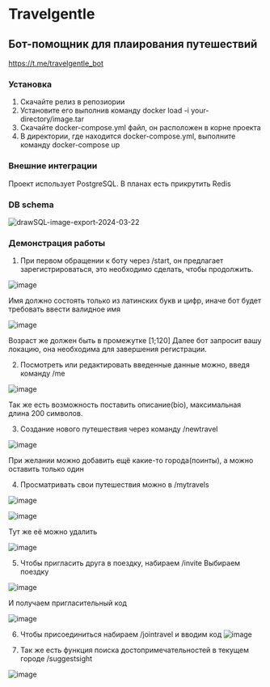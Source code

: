 # Travelgentle
## Бот-помощник для плаирования путешествий
https://t.me/travelgentle_bot

### Установка
1) Скачайте релиз в репозиории
2) Установите его выполнив команду docker load -i your-directory/image.tar
3) Скачайте docker-compose.yml файл, он расположен в корне проекта
4) В директории, где находится docker-compose.yml, выполните команду docker-compose up

### Внешние интеграции
Проект использует PostgreSQL. В планах есть прикрутить Redis

### DB schema
![drawSQL-image-export-2024-03-22](https://github.com/Central-University-IT-prod/backend-GlackFag/assets/99576022/624daca7-2c4e-4d73-a7ba-f6bbcf9c766c)

### Демонстрация работы
1) При первом обращении к боту через /start, он предлагает зарегистрироваться, это необходимо сделать, чтобы продолжить.

![image](https://github.com/Central-University-IT-prod/backend-GlackFag/assets/99576022/3b6cf7ed-31cf-4f44-8a08-9e92cd9cadfd)

  Имя должно состоять только из латинских букв и цифр, иначе бот будет требовать ввести валидное имя

![image](https://github.com/Central-University-IT-prod/backend-GlackFag/assets/99576022/60026298-6ec6-4451-ab79-8eaa94bbc60e)

  Возраст же должен быть в промежутке [1;120]
  Далее бот запросит вашу локацию, она необходима для завершения регистрации.


2) Посмотреть или редактировать введенные данные можно, введя команду /me

![image](https://github.com/Central-University-IT-prod/backend-GlackFag/assets/99576022/84870674-9492-4bca-95fa-758a5f482866)

  Так же есть возможность поставить описание(bio), максимальная длина 200 символов.


3) Создание нового путешествия через команду /newtravel

![image](https://github.com/Central-University-IT-prod/backend-GlackFag/assets/99576022/7954ef70-837e-4ae1-a034-ae3cf39f9f84)



  При желании можно добавить ещё какие-то города(поинты), а можно оставить только один

4) Просматривать свои путешествия можно в /mytravels

![image](https://github.com/Central-University-IT-prod/backend-GlackFag/assets/99576022/6e3b5144-0489-4345-9991-bac7f3cd583c)
  
![image](https://github.com/Central-University-IT-prod/backend-GlackFag/assets/99576022/bb35a642-32ad-43d2-8fcc-aebd8ff3d6a0)

Тут же её можно удалить

![image](https://github.com/Central-University-IT-prod/backend-GlackFag/assets/99576022/5733f4a5-918c-4d22-a213-bc52a14ca030)

5) Чтобы пригласить друга в поездку, набираем /invite
Выбираем поездку

![image](https://github.com/Central-University-IT-prod/backend-GlackFag/assets/99576022/d703e4c9-c5ec-4d0b-940a-35c7275e2cc0)

И получаем пригласительный код

![image](https://github.com/Central-University-IT-prod/backend-GlackFag/assets/99576022/c0f64074-fe3d-492e-b70d-32b40ff5fd49)

6) Чтобы присоединиться набираем /jointravel и вводим код
![image](https://github.com/Central-University-IT-prod/backend-GlackFag/assets/99576022/7cadd217-ae78-4060-a9ac-89bda099fac0)

7) Так же есть функция поиска достопримечательностей в текущем городе /suggestsight

![image](https://github.com/Central-University-IT-prod/backend-GlackFag/assets/99576022/29f5d945-2e2f-4600-a2cb-0ee91ad4a18e)





